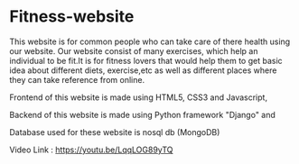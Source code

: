 # Fitness-website
This website is for common people who can take care of there health using our website. Our website consist of many exercises, which help an individual to be fit.It is for fitness lovers that would help them to get basic idea about different diets, exercise,etc as well as different places where they can take reference from online.

Frontend of this website is made using HTML5, CSS3 and Javascript,

Backend of this website is made using Python framework "Django" and

Database used for these website is nosql db (MongoDB)

Video Link : https://youtu.be/LqqLOG89yTQ
